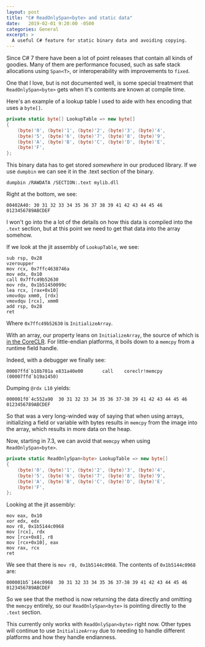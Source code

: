 ```yaml
---
layout: post
title: "C# ReadOnlySpan<byte> and static data"
date:   2019-02-01 9:20:00 -0500
categories: General
excerpt: >
  A useful C# feature for static binary data and avoiding copying.
---
```


Since C# 7 there have been a lot of point releases that contain all kinds of
goodies. Many of them are performance focused, such as safe stack allocations
using `Span<T>`, or interoperability with improvements to `fixed`.

One that I love, but is not documented well, is some special treatment
that `ReadOnlySpan<byte>` gets when it's contents are known at compile time.

Here's an example of a lookup table I used to aide with hex encoding that uses
a `byte[]`.

```csharp
private static byte[] LookupTable => new byte[]
{
    (byte)'0', (byte)'1', (byte)'2', (byte)'3', (byte)'4',
    (byte)'5', (byte)'6', (byte)'7', (byte)'8', (byte)'9',
    (byte)'A', (byte)'B', (byte)'C', (byte)'D', (byte)'E',
    (byte)'F',
};
```

This binary data has to get stored _somewhere_ in our produced library. If we
use `dumpbin` we can see it in the .text section of the binary.

```
dumpbin /RAWDATA /SECTION:.text mylib.dll
```

Right at the bottom, we see:

```
00402A40: 30 31 32 33 34 35 36 37 38 39 41 42 43 44 45 46  0123456789ABCDEF
```

I won't go into the a lot of the details on how this data is compiled into the
`.text` section, but at this point we need to get that data into the array
somehow.

If we look at the jit assembly of `LookupTable`, we see:

```
sub rsp, 0x28
vzeroupper
mov rcx, 0x7ffc4638746a
mov edx, 0x10
call 0x7ffc49b52630
mov rdx, 0x1b51450099c
lea rcx, [rax+0x10]
vmovdqu xmm0, [rdx]
vmovdqu [rcx], xmm0
add rsp, 0x28
ret
```

Where `0x7ffc49b52630` is `InitializeArray`.

With an array, our property leans on `InitializeArray`, the source of which is
[in the CoreCLR][1]. For little-endian platforms, it boils down to a `memcpy`
from a runtime field handle.

Indeed, with a debugger we finally see:

```
00007ffd`b18b701a e831a40e00       call    coreclr!memcpy (00007ffd`b19a1450)
```

Dumping `@rdx L10` yields:

```
000001f0`4c552a90  30 31 32 33 34 35 36 37-38 39 41 42 43 44 45 46  0123456789ABCDEF
```

So that was a very long-winded way of saying that when using arrays, initializing
a field or variable with bytes results in `memcpy` from the image into the array,
which results in more data on the heap.

Now, starting in 7.3, we can avoid that `memcpy` when using `ReadOnlySpan<byte>`.


```csharp
private static ReadOnlySpan<byte> LookupTable => new byte[]
{
    (byte)'0', (byte)'1', (byte)'2', (byte)'3', (byte)'4',
    (byte)'5', (byte)'6', (byte)'7', (byte)'8', (byte)'9',
    (byte)'A', (byte)'B', (byte)'C', (byte)'D', (byte)'E',
    (byte)'F',
};
```

Looking at the jit assembly:

```
mov eax, 0x10
xor edx, edx
mov r8, 0x1b5144c0968
mov [rcx], rdx
mov [rcx+0x8], r8
mov [rcx+0x10], eax
mov rax, rcx
ret
```

We see that there is `mov r8, 0x1b5144c0968`. The contents of `0x1b5144c0968`
are:

```
000001b5`144c0968  30 31 32 33 34 35 36 37-38 39 41 42 43 44 45 46  0123456789ABCDEF
```

So we see that the method is now returning the data directly and
omitting the `memcpy` entirely, so our `ReadOnlySpan<byte>` is pointing directly
to the `.text` section.

This currently only works with `ReadOnlySpan<byte>` right now. Other types
will continue to use `InitializeArray` due to needing to handle different
platforms and how they handle endianness.

[1]: https://github.com/dotnet/coreclr/blob/a28b25aacdcd2adb0fdfa70bd869f53ba6565976/src/classlibnative/bcltype/arraynative.cpp#L1377
